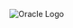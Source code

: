 ![Oracle Logo](https://raw.githubusercontent.com/oracle/.github/main/profile/ogho_banner.png "Open source at Oracle. Everyone is invited. Let's collaborate together")
